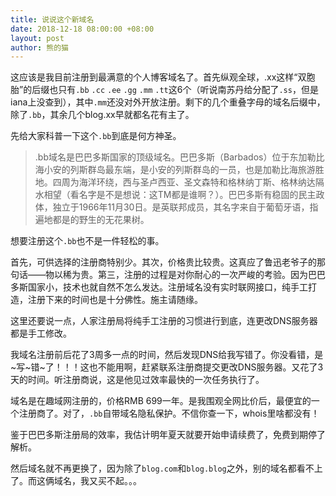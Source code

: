 ```yaml
---
title: 说说这个新域名
date: 2018-12-18 08:00:00 +08:00
layout: post
author: 熊的猫
---
```


这应该是我目前注册到最满意的个人博客域名了。首先纵观全球，.xx这样“双胞胎”的后缀也只有`.bb` `.cc` `.ee` `.gg` `.mm` `.tt`这6个（听说南苏丹给分配了`.ss`，但是iana上没查到），其中`.mm`还没对外开放注册。剩下的几个重叠字母的域名后缀中，除了`.bb`，其余几个blog.xx早就都名花有主了。

先给大家科普一下这个`.bb`到底是何方神圣。
> .bb域名是巴巴多斯国家的顶级域名。巴巴多斯（Barbados）位于东加勒比海小安的列斯群岛最东端，是小安的列斯群岛的一员，也是加勒比海旅游胜地。四周为海洋环绕，西与圣卢西亚、圣文森特和格林纳丁斯、格林纳达隔水相望（看名字是不是想说：这TM都是谁啊？）。巴巴多斯有稳固的民主政体，独立于1966年11月30日。是英联邦成员，其名字来自于葡萄牙语，指遍地都是的野生的无花果树。

想要注册这个`.bb`也不是一件轻松的事。

首先，可供选择的注册商特别少。其次，价格贵比较贵。这真应了鲁迅老爷子的那句话——物以稀为贵。第三，注册的过程是对你耐心的一次严峻的考验。因为巴巴多斯国家小，技术也就自然不怎么发达。注册域名没有实时联网接口，纯手工打造，注册下来的时间也是十分佛性。施主请随缘。

这里还要说一点，人家注册局将纯手工注册的习惯进行到底，连更改DNS服务器都是手工修改。

我域名注册前后花了3周多一点的时间，然后发现DNS给我写错了。你没看错，是~写~错~了！！！这也不能用啊，赶紧联系注册商提交更改DNS服务器。又花了3天的时间。听注册商说，这是他见过效率最快的一次任务执行了。

域名是在趣域网注册的，价格RMB 699一年。是我围观全网比价后，最便宜的一个注册商了。对了，`.bb`自带域名隐私保护。不信你查一下，whois里啥都没有！

鉴于巴巴多斯注册局的效率，我估计明年夏天就要开始申请续费了，免费到期停了解析。

然后域名就不再更换了，因为除了`blog.com`和`blog.blog`之外，别的域名都看不上了。而这俩域名，我又买不起。。。
